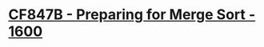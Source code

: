 # [CF847B - Preparing for Merge Sort - 1600](https://codeforces.com/problemset/problem/847/B)
<!--tags: binary search, data structures-->
